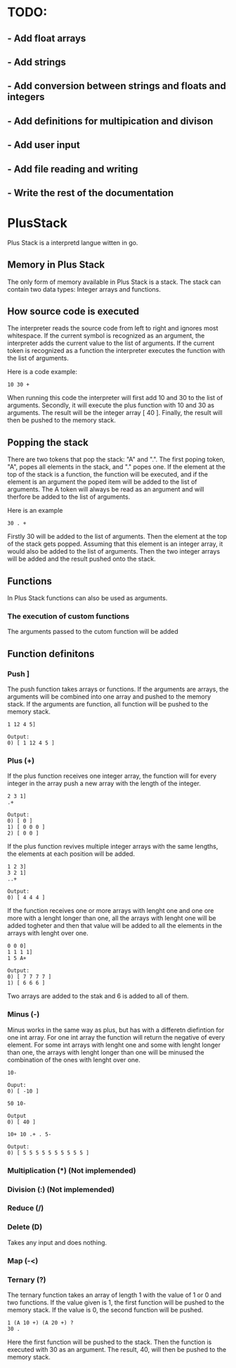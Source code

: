 # TODO:
## - Add float arrays
## - Add strings
## - Add conversion between strings and floats and integers
## - Add definitions for multipication and divison
## - Add user input
## - Add file reading and writing
## - Write the rest of the documentation

# PlusStack
Plus Stack is a interpretd langue witten in go.

## Memory in Plus Stack
The only form of memory available in Plus Stack is a stack. The stack can contain two data types: Integer arrays and functions.

## How source code is executed
The interpreter reads the source code from left to right and ignores most whitespace. If the current symbol is recognized as an argument, the interpreter adds the current value to the list of arguments. If the current token is recognized as a function the interpreter executes the function with the list of arguments.

Here is a code example:
```
10 30 +
```
When running this code the interpreter will first add 10 and 30 to the list of arguments. Secondly, it will execute the plus function with 10 and 30 as arguments. The result will be the integer array [ 40 ]. Finally, the result will then be pushed to the memory stack.

## Popping the stack
There are two tokens that pop the stack: "A" and ".". The first poping token, "A", popes all elements in the stack, and "." popes one. If the element at the top of the stack is a function, the function will be executed, and if the element is an argument the poped item will be added to the list of arguments. The A token will always be read as an argument and will therfore be added to the list of arguments.

Here is an example 
```
30 . +
```
Firstly 30 will be added to the list of arguments. Then the element at the top of the stack gets popped. Assuming that this element is an integer array, it would also be added to the list of arguments. Then the two integer arrays will be added and the result pushed onto the stack.

## Functions
In Plus Stack functions can also be used as arguments.

### The execution of custom functions
The arguments passed to the cutom function will be added

## Function definitons
### Push ]
The push function takes arrays or functions. If the arguments are arrays, the arguments will be combined into one array and pushed to the memory stack. If the arguments are function, all function will be pushed to the memory stack.

```
1 12 4 5]

Output:
0) [ 1 12 4 5 ]
```

### Plus (+)
If the plus function receives one integer array, the function will for every integer in the array push a new array with the length of the integer. 
```
2 3 1]
.+

Output:
0) [ 0 ]
1) [ 0 0 0 ]
2) [ 0 0 ]
```

If the plus function revives multiple integer arrays with the same lengths, the elements at each position will be added.
```
1 2 3]
3 2 1]
..+

Output:
0) [ 4 4 4 ]
```

If the function receives one or more arrays with lenght one and one ore more with a lenght longer than one, all the arrays with lenght one will be added togheter and then that value will be added to all the elements in the arrays with lenght over one.

```
0 0 0]
1 1 1 1]
1 5 A+

Output:
0) [ 7 7 7 7 ] 
1) [ 6 6 6 ]
```
Two arrays are added to the stak and 6 is added to all of them.

### Minus (-)
Minus works in the same way as plus, but has with a differetn diefintion for one int array. For one int array the function will return the negative of every element. For some int arrays with lenght one and some with lenght longer than one, the arrays with lenght longer than one will be minused the combination of the ones with lenght over one.

```
10-

Ouput:
0) [ -10 ]
```

```
50 10-

Output
0) [ 40 ]
```

```
10+ 10 .+ . 5-

Output:
0) [ 5 5 5 5 5 5 5 5 5 5 ]
```

### Multiplication (*) (Not implemended)
### Division (:) (Not implemended)

### Reduce (/)

### Delete (D)
Takes any input and does nothing.

### Map (-<)



### Ternary (?)
The ternary function takes an array of length 1 with the value of 1 or 0 and two functions. If the value given is 1, the first function will be pushed to the memory stack. If the value is 0, the second function will be pushed.

```
1 (A 10 +) (A 20 +) ?
30 .
```
Here the first function will be pushed to the stack. Then the function is executed with 30 as an argument. The result, 40, will then be pushed to the memory stack.